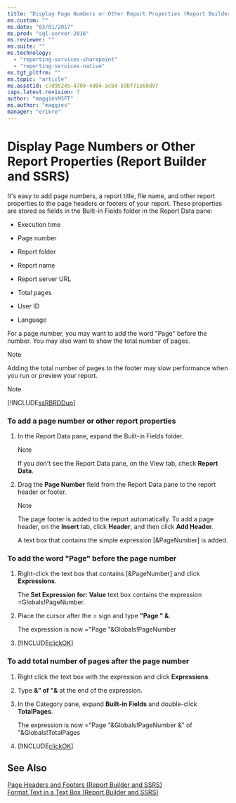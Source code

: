 ```yaml
---
title: "Display Page Numbers or Other Report Properties (Report Builder and SSRS) | Microsoft Docs"
ms.custom: ""
ms.date: "03/01/2017"
ms.prod: "sql-server-2016"
ms.reviewer: ""
ms.suite: ""
ms.technology: 
  - "reporting-services-sharepoint"
  - "reporting-services-native"
ms.tgt_pltfrm: ""
ms.topic: "article"
ms.assetid: c7d95245-4709-4d04-acb4-59bf71e60d97
caps.latest.revision: 7
author: "maggiesMSFT"
ms.author: "maggies"
manager: "erikre"
---
```

# Display Page Numbers or Other Report Properties (Report Builder and SSRS)
  It's easy to add page numbers, a report title, file name, and other report properties to the page headers or footers of your report. These properties are stored as fields in the Built-in Fields folder in the Report Data pane:  
  
-   Execution time  
  
-   Page number  
  
-   Report folder  
  
-   Report name  
  
-   Report server URL  
  
-   Total pages  
  
-   User ID  
  
-   Language  
  
 For a page number, you may want to add the word "Page" before the number. You may also want to show the total number of pages.  
  
> [!NOTE]  
>  Adding the total number of pages to the footer may slow performance when you run or preview your report.  
  
> [!NOTE]  
>  [!INCLUDE[ssRBRDDup](../../includes/ssrbrddup-md.md)]  
  
### To add a page number or other report properties  
  
1.  In the Report Data pane, expand the Built-in Fields folder.  
  
    > [!NOTE]  
    >  If you don't see the Report Data pane, on the View tab, check **Report Data**.  
  
2.  Drag the **Page Number** field from the Report Data pane to the report header or footer.  
  
    > [!NOTE]  
    >  The page footer is added to the report automatically. To add a page header, on the **Insert** tab, click **Header**, and then click **Add Header**.  
    >   
    >  A text box that contains the simple expression [&PageNumber] is added.  
  
### To add the word "Page" before the page number  
  
1.  Right-click the text box that contains [&PageNumber] and click **Expressions**.  
  
     The **Set Expression for: Value** text box contains the expression =Globals!PageNumber.  
  
2.  Place the cursor after the = sign and type **"Page " &**.  
  
     The expression is now  ="Page "&Globals!PageNumber  
  
3.  [!INCLUDE[clickOK](../../includes/clickok-md.md)]  
  
### To add total number of pages after the page number  
  
1.  Right click the text box with the expression and click **Expressions**.  
  
2.  Type **&" of "&** at the end of the expression.  
  
3.  In the Category pane, expand **Built-in Fields** and double-click **TotalPages**.  
  
     The expression is now ="Page "&Globals!PageNumber &" of "&Globals!TotalPages  
  
4.  [!INCLUDE[clickOK](../../includes/clickok-md.md)]  
  
## See Also  
 [Page Headers and Footers &#40;Report Builder and SSRS&#41;](../../reporting-services/report-design/page-headers-and-footers-report-builder-and-ssrs.md)   
 [Format Text in a Text Box &#40;Report Builder and SSRS&#41;](../../reporting-services/report-design/format-text-in-a-text-box-report-builder-and-ssrs.md)  
  
  